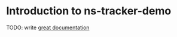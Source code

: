 # Introduction to ns-tracker-demo

TODO: write [great documentation](http://jacobian.org/writing/what-to-write/)
